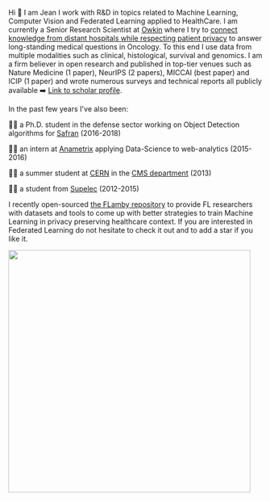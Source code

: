 Hi 👋 I am Jean I work with R&D in topics related to Machine Learning, Computer Vision and Federated Learning applied to HealthCare.
I am currently a Senior Research Scientist at [Owkin](https://owkin.com/) where I try to [connect knowledge from distant hospitals while respecting patient privacy](https://www.nature.com/articles/s41591-022-02155-w) to answer long-standing medical questions in Oncology. To this end I use data from multiple modalities such as clinical, histological, survival and genomics. I am a firm believer in open research and published in top-tier venues such as Nature Medicine (1 paper), NeurIPS (2 papers), MICCAI (best paper) and ICIP (1 paper) and wrote numerous surveys and technical reports all publicly available :arrow_right: [Link to scholar profile](https://scholar.google.com/citations?user=6IFj7SkAAAAJ&hl=en&oi=ao).  

In the past few years I've also been:

👨‍🎓 a Ph.D. student in the defense sector working on Object Detection algorithms for [Safran](https://www.safran-group.com/) (2016-2018) 

👨‍💻 an intern at [Anametrix](https://www.zdnet.com/article/ensighten-acquires-marketing-analytics-firm-anametrix/) applying Data-Science to web-analytics (2015-2016) 

👨‍🔬 a summer student at [CERN](https://www.home.cern/) in the [CMS department](https://home.cern/science/experiments/cms) (2013) 

:man_teacher: a student from [Supelec](https://www.centralesupelec.fr/) (2012-2015)



I recently open-sourced [the FLamby repository](https://github.com/owkin/FLamby) to provide FL researchers with datasets and tools to come up with better strategies to train Machine Learning in privacy preserving healthcare context.
If you are interested in Federated Learning do not hesitate to check it out and to add a star if you like it.  

<img src="https://user-images.githubusercontent.com/11030901/217475417-cde40d59-22ad-40d8-96d9-be67fe517820.png" width="480">

